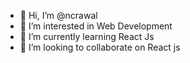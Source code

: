 - 👋 Hi, I’m @ncrawal
- 👀 I’m interested in Web Development
- 🌱 I’m currently learning React Js
- 💞️ I’m looking to collaborate on React js

<!---
ncrawal/ncrawal is a ✨ special ✨ repository because its `README.md` (this file) appears on your GitHub profile.
You can click the Preview link to take a look at your changes.
--->
